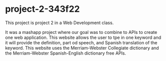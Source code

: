 # project-2-343f22

This project is project 2 in a Web Development class.

It was a mashapp project where our goal was to combine to APIs to create one web application.
This website allows the user to tpe in one keyword and it will provide the definition, part od speech, and Spanish translation of the keyword.
This website uses the Merriam-Webster Collegiate dictionary and the Merriam-Webster Spanish-English dictionary free APIs.
